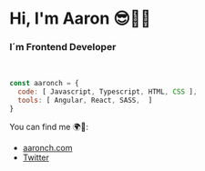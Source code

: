 ### 
<h1>Hi, I'm Aaron 😎👋🏽 </h1>
<h3>I´m Frontend Developer</h3>
<br/>

```javascript
const aaronch = {
  code: [ Javascript, Typescript, HTML, CSS ],
  tools: [ Angular, React, SASS,  ]
}
```

You can find me 🌍🌌:
- [aaronch.com](https://aaronch.com/)
- [Twitter](https://twitter.com/AaronChacon)
 

<!--
### Hi there 😎🖖🏽👋🏽
**AaronChacon/aaronchacon** is a ✨ _special_ ✨ repository because its `README.md` (this file) appears on your GitHub profile.

Here are some ideas to get you started:

- 🔭 I’m currently working on ...
- 🌱 I’m currently learning ...
- 👯 I’m looking to collaborate on ...
- 🤔 I’m looking for help with ...
- 💬 Ask me about ...
- 📫 How to reach me: ...
- 😄 Pronouns: ...
- ⚡ Fun fact: ...
-->
